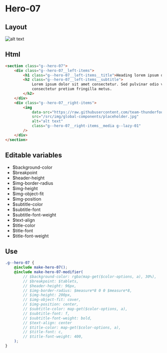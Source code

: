 # Hero-07

## Layout

![alt text][hero-07]

[hero-07]: /src/img/global-components/hero/hero-07.jpg

## Html

```html
<section class="g--hero-07">
    <div class="g--hero-07__left-items">
        <h1 class="g--hero-07__left-items__title">Heading lorem ipsum dolor</h1>
        <h2 class="g--hero-07__left-items__subtitle">
            Lorem ipsum dolor sit amet consectetur. Sed pulvinar odio velit fermentum etiam
            consectetur pretium fringilla metus.
        </h2>
    </div>
    <div class="g--hero-07__right-items">
        <img
            data-src="https://raw.githubusercontent.com/team-thunderfoot/ui/main/src/img/global-components/bg-placeholder.jpg"
            src="/src/img/global-components/placeholder.jpg"
            alt="alt text"
            class="g--hero-07__right-items__media g--lazy-01"
        />
    </div>
</section>
```

## Editable variables

- $background-color
- $breakpoint
- $header-height
- $img-border-radius
- $img-height
- $img-object-fit
- $img-position
- $subtitle-color
- $subtitle-font
- $subtitle-font-weight
- $text-align
- $title-color
- $title-font
- $title-font-weight

## Use

```scss
.g--hero-07 {
    @include make-hero-07();
    @include make-hero-07-modifier(
        // $background-color: rgba(map-get($color-options, a), 30%),
        // $breakpoint: $tablets,
        // $header-height: 96px,
        // $img-border-radius: $measure*8 0 0 $measure*8,
        // $img-height: 200px,
        // $img-object-fit: cover,
        // $img-position: center,
        // $subtitle-color: map-get($color-options, a),
        // $subtitle-font: f,
        // $subtitle-font-weight: bold,
        // $text-align: center
        // $title-color: map-get($color-options, a),
        // $title-font: c,
        // $title-font-weight: 400,
    );
}
```
